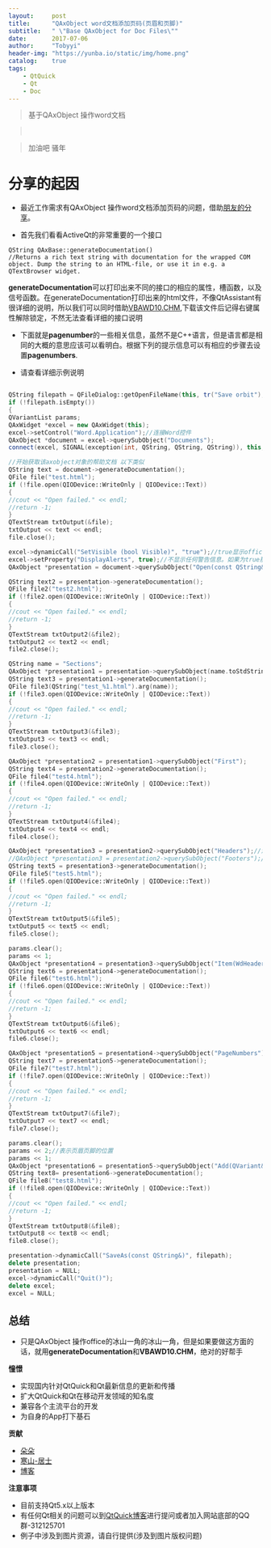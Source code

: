```yaml
---
layout:     post
title:      "QAxObject word文档添加页码(页眉和页脚)"
subtitle:   " \"Base QAxObject for Doc Files\""
date:       2017-07-06
author:     "Tobyyi"
header-img: "https://yunba.io/static/img/home.png"
catalog:    true
tags:
    - QtQuick
    - Qt
    - Doc
---
```


>  基于QAxObject 操作word文档

> <br/>

>  加油吧 骚年

# 分享的起因

* 最近工作需求有QAxObject 操作word文档添加页码的问题，借助[朋友的分享](http://blog.csdn.net/u013704776/article/details/74451462)。

* 首先我们看看ActiveQt的非常重要的一个接口

```
QString QAxBase::generateDocumentation()
//Returns a rich text string with documentation for the wrapped COM object. Dump the string to an HTML-file, or use it in e.g. a QTextBrowser widget.

```
  **generateDocumentation**可以打印出来不同的接口的相应的属性，槽函数，以及信号函数。在generateDocumentation打印出来的html文件，不像QtAssistant有很详细的说明，所以我们可以同时借助[VBAWD10.CHM](http://download.csdn.net/detail/luming_1979/4078943),下载该文件后记得右键属性解除锁定，不然无法查看详细的接口说明
  
* 下面就是**pagenumber**的一些相关信息，虽然不是C++语言，但是语言都是相同的大概的意思应该可以看明白。根据下列的提示信息可以有相应的步骤去设置**pagenumbers**.

* 请查看详细示例说明

```cpp

QString filepath = QFileDialog::getOpenFileName(this, tr("Save orbit"), ".", tr("Microsoft Office 2007 (*.docx)"));//获取保存路径  
if (!filepath.isEmpty())
{
QVariantList params;
QAxWidget *excel = new QAxWidget(this);
excel->setControl("Word.Application");//连接Word控件  
QAxObject *document = excel->querySubObject("Documents");
connect(excel, SIGNAL(exception(int, QString, QString, QString)), this, SLOT(someSlot(int, QString, QString, QString)));

//开始获取该axobject对象的帮助文档 以下类似
QString text = document->generateDocumentation();
QFile file("test.html");
if (!file.open(QIODevice::WriteOnly | QIODevice::Text))
{
//cout << "Open failed." << endl;
//return -1;
}
QTextStream txtOutput(&file);
txtOutput << text << endl;
file.close();

excel->dynamicCall("SetVisible (bool Visible)", "true");//true显示office窗体，false不显示
excel->setProperty("DisplayAlerts", true);//不显示任何警告信息。如果为true那么在关闭是会出现类似“文件已修改，是否保存”的提示  
QAxObject *presentation = document->querySubObject("Open(const QString&)", filepath);

QString text2 = presentation->generateDocumentation();
QFile file2("test2.html");
if (!file2.open(QIODevice::WriteOnly | QIODevice::Text))
{
//cout << "Open failed." << endl;
//return -1;
}
QTextStream txtOutput2(&file2);
txtOutput2 << text2 << endl;
file2.close();

QString name = "Sections";
QAxObject *presentation1 = presentation->querySubObject(name.toStdString().c_str());
QString text3 = presentation1->generateDocumentation();
QFile file3(QString("test_%1.html").arg(name));
if (!file3.open(QIODevice::WriteOnly | QIODevice::Text))
{
//cout << "Open failed." << endl;
//return -1;
}
QTextStream txtOutput3(&file3);
txtOutput3 << text3 << endl;
file3.close();

QAxObject *presentation2 = presentation1->querySubObject("First");
QString text4 = presentation2->generateDocumentation();
QFile file4("test4.html");
if (!file4.open(QIODevice::WriteOnly | QIODevice::Text))
{
//cout << "Open failed." << endl;
//return -1;
}
QTextStream txtOutput4(&file4);
txtOutput4 << text4 << endl;
file4.close();

QAxObject *presentation3 = presentation2->querySubObject("Headers");//添加页眉
//QAxObject *presentation3 = presentation2->querySubObject("Footers");//添加页脚
QString text5 = presentation3->generateDocumentation();
QFile file5("test5.html");
if (!file5.open(QIODevice::WriteOnly | QIODevice::Text))
{
//cout << "Open failed." << endl;
//return -1;
}
QTextStream txtOutput5(&file5);
txtOutput5 << text5 << endl;
file5.close();

params.clear();
params << 1;
QAxObject *presentation4 = presentation3->querySubObject("Item(WdHeaderFooterIndex)", params);
QString text6 = presentation4->generateDocumentation();
QFile file6("test6.html");
if (!file6.open(QIODevice::WriteOnly | QIODevice::Text))
{
//cout << "Open failed." << endl;
//return -1;
}
QTextStream txtOutput6(&file6);
txtOutput6 << text6 << endl;
file6.close();

QAxObject *presentation5 = presentation4->querySubObject("PageNumbers");
QString text7 = presentation5->generateDocumentation();
QFile file7("test7.html");
if (!file7.open(QIODevice::WriteOnly | QIODevice::Text))
{
//cout << "Open failed." << endl;
//return -1;
}
QTextStream txtOutput7(&file7);
txtOutput7 << text7 << endl;
file7.close();

params.clear();
params << 2;//表示页眉页脚的位置
params << 1;
QAxObject *presentation6 = presentation5->querySubObject("Add(QVariant&, QVariant&)", params);
QString text8= presentation6->generateDocumentation();
QFile file8("test8.html");
if (!file8.open(QIODevice::WriteOnly | QIODevice::Text))
{
//cout << "Open failed." << endl;
//return -1;
}
QTextStream txtOutput8(&file8);
txtOutput8 << text8 << endl;
file8.close();

presentation->dynamicCall("SaveAs(const QString&)", filepath);
delete presentation;
presentation = NULL;
excel->dynamicCall("Quit()");
delete excel;
excel = NULL;

```

## 总结

* 只是QAxObject  操作office的冰山一角的冰山一角，但是如果要做这方面的话，就用**generateDocumentation**和**VBAWD10.CHM**，绝对的好帮手

**憧憬**

* 实现国内针对QtQuick和Qt最新信息的更新和传播
* 扩大QtQuick和Qt在移动开发领域的知名度
* 兼容各个主流平台的开发
* 为自身的App打下基石


**贡献**

* [朵朵](http://blog.csdn.net/u013704776/article/details/74451462)
* [寒山-居士](https://github.com/toby20130333)
* [博客](http://www.heilqt.com)

**注意事项**

* 目前支持Qt5.x以上版本
* 有任何Qt相关的问题可以到[QtQuick博客](http://www.heilqt.com)进行提问或者加入网站底部的QQ群-312125701
* 例子中涉及到图片资源，请自行提供(涉及到图片版权问题)